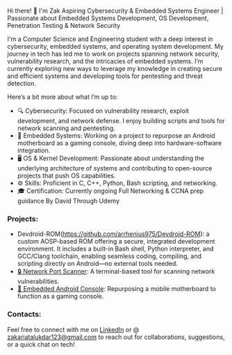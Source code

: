 Hi there! 👋 I'm Zak
Aspiring Cybersecurity & Embedded Systems Engineer | 
Passionate about Embedded Systems Development, OS Development, Penetration Testing & Network Security

I'm a Computer Science and Engineering student with a deep interest in cybersecurity, embedded systems, and operating system development. My journey in tech has led me to work on projects spanning network security, vulnerability research, and the intricacies of embedded systems. I’m currently exploring new ways to leverage my knowledge in creating secure and efficient systems and developing tools for pentesting and threat detection.

Here’s a bit more about what I’m up to:
- 🔍 Cybersecurity: Focused on vulnerability research, exploit development, and network defense. I enjoy building scripts and tools for network scanning and pentesting.
- 🔧 Embedded Systems: Working on a project to repurpose an Android motherboard as a gaming console, diving deep into hardware-software integration.
- 🖥 OS & Kernel Development: Passionate about understanding the underlying architecture of systems and contributing to open-source projects that push OS capabilities.
- ⚙️ Skills: Proficient in C, C++, Python, Bash scripting, and networking.
- 🎓 Certification: Currently ongoing Full Networking & CCNA prep guidance By David Through Udemy

### Projects:
- Devdroid-ROM(https://github.com/arrhenius975/Devdroid-ROM): a custom AOSP-based ROM offering a secure, integrated development environment. It includes a built-in Bash shell, Python interpreter, and GCC/Clang toolchain, enabling seamless coding, compiling, and
  scripting directly on Android—no external tools needed. 
- [🔒 Network Port Scanner](link-to-project): A terminal-based tool for scanning network vulnerabilities.
- [📱 Embedded Android Console](link-to-project): Repurposing a mobile motherboard to function as a gaming console.

### Contacts:
Feel free to connect with me on [LinkedIn](https://www.linkedin.com/in/zakaria-talukdar-635419257) or @ zakariatalukdar123@gmail.com to reach out for collaborations, suggestions, or a quick chat on tech!

